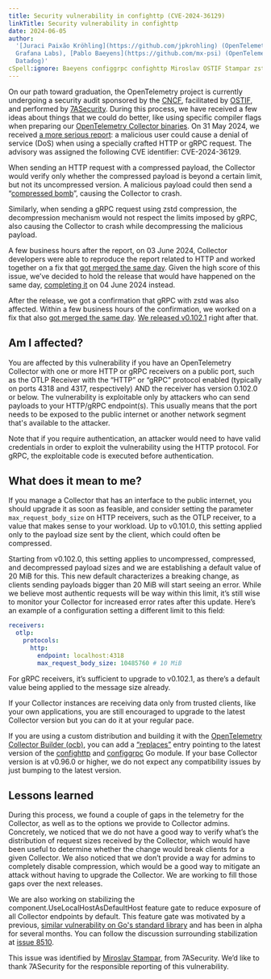 ```yaml
---
title: Security vulnerability in confighttp (CVE-2024-36129)
linkTitle: Security vulnerability in confighttp
date: 2024-06-05
author:
  '[Juraci Paixão Kröhling](https://github.com/jpkrohling) (OpenTelemetry,
  Grafana Labs), [Pablo Baeyens](https://github.com/mx-psi) (OpenTelemetry,
  Datadog)'
cSpell:ignore: Baeyens configgrpc confighttp Miroslav OSTIF Stampar zstd
---
```


On our path toward graduation, the OpenTelemetry project is currently undergoing
a security audit sponsored by the [CNCF](https://www.cncf.io/), facilitated by
[OSTIF](https://ostif.org/), and performed by
[7ASecurity](https://7asecurity.com/). During this process, we have received a
few ideas about things that we could do better, like using specific compiler
flags when preparing our
[OpenTelemetry Collector binaries](https://github.com/open-telemetry/opentelemetry-collector-releases/releases).
On 31 May 2024, we received
[a more serious report](https://github.com/open-telemetry/opentelemetry-collector/security/advisories/GHSA-c74f-6mfw-mm4v):
a malicious user could cause a denial of service (DoS) when using a specially
crafted HTTP or gRPC request. The advisory was assigned the following CVE
identifier: CVE-2024-36129.

When sending an HTTP request with a compressed payload, the Collector would
verify only whether the compressed payload is beyond a certain limit, but not
its uncompressed version. A malicious payload could then send a
“[compressed bomb](https://en.wikipedia.org/wiki/Zip_bomb)”, causing the
Collector to crash.

Similarly, when sending a gRPC request using zstd compression, the decompression
mechanism would not respect the limits imposed by gRPC, also causing the
Collector to crash while decompressing the malicious payload.

A few business hours after the report, on 03 June 2024, Collector developers
were able to reproduce the report related to HTTP and worked together on a fix
that
[got merged the same day](https://github.com/open-telemetry/opentelemetry-collector/pull/10289).
Given the high score of this issue, we’ve decided to hold the release that would
have happened on the same day,
[completing it](https://github.com/open-telemetry/opentelemetry-collector-releases/releases/tag/v0.102.0)
on 04 June 2024 instead.

After the release, we got a confirmation that gRPC with zstd was also affected.
Within a few business hours of the confirmation, we worked on a fix that also
[got merged the same day](https://github.com/open-telemetry/opentelemetry-collector/pull/10323).
[We released v0.102.1](https://github.com/open-telemetry/opentelemetry-collector-releases/releases/tag/v0.102.1)
right after that.

## Am I affected?

You are affected by this vulnerability if you have an OpenTelemetry Collector
with one or more HTTP or gRPC receivers on a public port, such as the OTLP
Receiver with the “HTTP” or “gRPC” protocol enabled (typically on ports 4318 and
4317, respectively) AND the receiver has version 0.102.0 or below. The
vulnerability is exploitable only by attackers who can send payloads to your
HTTP/gRPC endpoint(s). This usually means that the port needs to be exposed to the public
internet or another network segment that's available to the attacker.

Note that if you require authentication, an attacker would need to have valid
credentials in order to exploit the vulnerability using the HTTP protocol. For
gRPC, the exploitable code is executed before authentication.

## What does it mean to me?

If you manage a Collector that has an interface to the public internet, you
should upgrade it as soon as feasible, and consider setting the parameter
`max_request_body_size` on HTTP receivers, such as the OTLP receiver, to a value
that makes sense to your workload. Up to v0.101.0, this setting applied only to
the payload size sent by the client, which could often be compressed.

Starting from v0.102.0, this setting applies to uncompressed, compressed, and
decompressed payload sizes and we are establishing a default value of 20 MiB for
this. This new default characterizes a breaking change, as clients sending
payloads bigger than 20 MiB will start seeing an error. While we believe most
authentic requests will be way within this limit, it’s still wise to monitor
your Collector for increased error rates after this update. Here’s an example of
a configuration setting a different limit to this field:

```yaml
receivers:
  otlp:
    protocols:
      http:
        endpoint: localhost:4318
        max_request_body_size: 10485760 # 10 MiB
```

For gRPC receivers, it’s sufficient to upgrade to v0.102.1, as there’s a default
value being applied to the message size already.

If your Collector instances are receiving data only from trusted clients, like
your own applications, you are still encouraged to upgrade to the latest
Collector version but you can do it at your regular pace.

If you are using a custom distribution and building it with the
[OpenTelemetry Collector Builder (ocb)](/docs/collector/custom-collector/),
you can add a
[“replaces”](https://github.com/open-telemetry/opentelemetry-collector/tree/main/cmd/builder#configuration)
entry pointing to the latest version of the
[confighttp](http://go.opentelemetry.io/collector/config/confighttp) and
[configgrpc](http://go.opentelemetry.io/collector/config/configgrpc) Go module.
If your base Collector version is at v0.96.0 or higher, we do not expect any
compatibility issues by just bumping to the latest version.

## Lessons learned

During this process, we found a couple of gaps in the telemetry for the
Collector, as well as to the options we provide to Collector admins. Concretely,
we noticed that we do not have a good way to verify what’s the distribution of
request sizes received by the Collector, which would have been useful to
determine whether the change would break clients for a given Collector. We also
noticed that we don’t provide a way for admins to completely disable
compression, which would be a good way to mitigate an attack without having to
upgrade the Collector. We are working to fill those gaps over the next releases.

We are also working on stabilizing the component.UseLocalHostAsDefaultHost
feature gate to reduce exposure of all Collector endpoints by default. This
feature gate was motivated by a previous,
[similar vulnerability on Go's standard library](https://github.com/advisories/GHSA-4374-p667-p6c8)
and has been in alpha for several months. You can follow the discussion
surrounding stabilization at
[issue 8510](https://github.com/open-telemetry/opentelemetry-collector/issues/8510).

This issue was identified by [Miroslav Stampar](https://github.com/stamparm/),
from 7ASecurity. We’d like to thank 7ASecurity for the responsible reporting of
this vulnerability.
